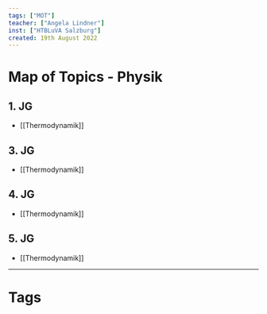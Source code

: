 ```yaml
---
tags: ["MOT"]
teacher: ["Angela Lindner"]
inst: ["HTBLuVA Salzburg"]
created: 19th August 2022
---
```

# Map of Topics - Physik
## 1. JG
- [[Thermodynamik]]

## 3. JG
- [[Thermodynamik]]

## 4. JG
- [[Thermodynamik]]

## 5. JG
- [[Thermodynamik]]

---
# Tags